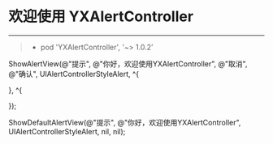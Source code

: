 # 欢迎使用 YXAlertController

------
> *   pod 'YXAlertController', '~> 1.0.2’


ShowAlertView(@"提示", @"你好，欢迎使用YXAlertController", @"取消", @"确认", UIAlertControllerStyleAlert, ^{

}, ^{

});



ShowDefaultAlertView(@"提示", @"你好，欢迎使用YXAlertController", UIAlertControllerStyleAlert, nil, nil);

